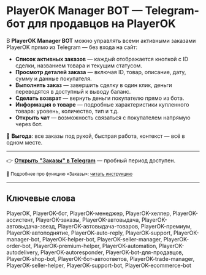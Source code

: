 # PlayerOK Manager BOT — Telegram-бот для продавцов на PlayerOK

В **PlayerOK Manager BOT** можно управлять всеми активными заказами PlayerOK прямо из Telegram — без входа на сайт:

- **Список активных заказов** — каждый отображается кнопкой с ID сделки, названием товара и текущим статусом.  
- **Просмотр деталей заказа** — включая ID, товар, описание, дату, сумму и данные покупателя.  
- **Выполнять заказ** — завершить сделку в один клик, деньги переводятся в доступный к выводу баланс.  
- **Сделать возврат** — вернуть деньги покупателю прямо из бота.  
- **Информация о товаре** — подробные характеристики купленного товара: уровень, количество, тип и т.д.  
- **Открыть чат** — возможность связаться с покупателем напрямую через бот.

💎 **Выгода**: все заказы под рукой, быстрая работа, контекст — всё в одном месте.

---

👉 [**Открыть "Заказы" в Telegram**](https://t.me/PlayerOKManager_bot?start=github_orders) — пробный период доступен.  

<sub>📖 Подробнее про функцию «Заказы»: [читать инструкцию](https://telegra.ph/Zakazy-08-10-2)</sub>

---

## Ключевые слова
PlayerOK, PlayerOK-бот, PlayerOK-менеджер, PlayerOK-хелпер, PlayerOK-ассистент, PlayerOK-заказы, PlayerOK-автовыдача, PlayerOK-автовыдача-звезд, PlayerOK-автовыдача-товаров, PlayerOK-премиум, PlayerOK-автоподнятие, PlayerOK-auto-reply, PlayerOK-support, PlayerOK-manager-bot, PlayerOK-helper-bot, PlayerOK-seller-manager, PlayerOK-order-bot, PlayerOK-premium-helper, PlayerOK-automation, PlayerOK-autodelivery, PlayerOK-autoresponder, PlayerOK-bot-для-продавцов, PlayerOK-shop-bot, PlayerOK-бот-автоответов, PlayerOK-trade-manager, PlayerOK-seller-helper, PlayerOK-support-bot, PlayerOK-ecommerce-bot
